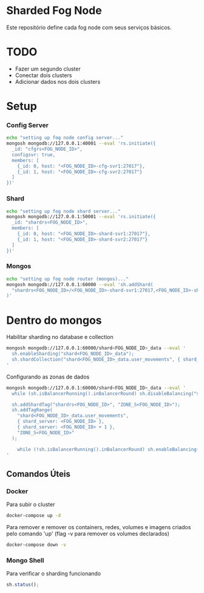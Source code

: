 # Sharded Fog Node

Este repositório define cada fog node com seus serviços básicos.

# TODO

- Fazer um segundo cluster
- Conectar dois clusters
- Adicionar dados nos dois clusters

# Setup

### Config Server

```sh
echo "setting up fog node config server..."
mongosh mongodb://127.0.0.1:40001 --eval 'rs.initiate({
  _id: "cfgrs<FOG_NODE_ID>",
  configsvr: true,
  members: [
    {_id: 0, host: "<FOG_NODE_ID>-cfg-svr1:27017"},
    {_id: 1, host: "<FOG_NODE_ID>-cfg-svr2:27017"}
  ]
})'
```

### Shard

```sh
echo "setting up fog node shard server..."
mongosh mongodb://127.0.0.1:50001 --eval 'rs.initiate({
  _id: "shardrs<FOG_NODE_ID>",
  members: [
    {_id: 0, host: "<FOG_NODE_ID>-shard-svr1:27017"},
    {_id: 1, host: "<FOG_NODE_ID>-shard-svr2:27017"}
  ]
})'
```

### Mongos

```sh
echo "setting up fog node router (mongos)..."
mongosh mongodb://127.0.0.1:60000 --eval 'sh.addShard(
  "shardrs<FOG_NODE_ID>/<FOG_NODE_ID>-shard-svr1:27017,<FOG_NODE_ID>-shard-svr2:27017"
)'
```

# Dentro do mongos

Habilitar sharding no database e collection

```sh
mongosh mongodb://127.0.0.1:60000/shard<FOG_NODE_ID>_data --eval '
  sh.enableSharding("shard<FOG_NODE_ID>_data");
  sh.shardCollection("shard<FOG_NODE_ID>_data.user_movements", { shard_server: 1 });
'
```

Configurando as zonas de dados

```sh
mongosh mongodb://127.0.0.1:60000/shard<FOG_NODE_ID>_data --eval '
  while (sh.isBalancerRunning().inBalancerRound) sh.disableBalancing("shard<FOG_NODE_ID>_data");

  sh.addShardTag("shardrs<FOG_NODE_ID>", "ZONE_S<FOG_NODE_ID>");
  sh.addTagRange(
    "shard<FOG_NODE_ID>_data.user_movements",
    { shard_server: <FOG_NODE_ID> },
    { shard_server: <FOG_NODE_ID> + 1 },
    "ZONE_S<FOG_NODE_ID>"
  );

    while (!sh.isBalancerRunning().inBalancerRound) sh.enableBalancing("shard<FOG_NODE_ID>_data");
'
```

## Comandos Úteis

### Docker

Para subir o cluster

```sh
docker-compose up -d
```

Para remover e remover os containers, redes, volumes e imagens criados pelo comando 'up' (flag -v para remover os volumes declarados)

```sh
docker-compose down -v
```

### Mongo Shell

Para verificar o sharding funcionando

```js
sh.status();
```
